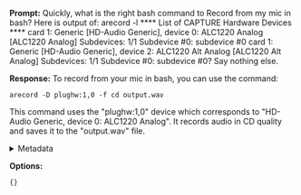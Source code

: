 **Prompt:**
Quickly, what is the right bash command to Record from my mic in bash? Here is output of: arecord -l
**** List of CAPTURE Hardware Devices ****
card 1: Generic [HD-Audio Generic], device 0: ALC1220 Analog [ALC1220 Analog]
  Subdevices: 1/1
  Subdevice #0: subdevice #0
card 1: Generic [HD-Audio Generic], device 2: ALC1220 Alt Analog [ALC1220 Alt Analog]
  Subdevices: 1/1
  Subdevice #0: subdevice #0? Say nothing else.

**Response:**
To record from your mic in bash, you can use the command:

`arecord -D plughw:1,0 -f cd output.wav`

This command uses the "plughw:1,0" device which corresponds to "HD-Audio Generic, device 0: ALC1220 Analog". It records audio in CD quality and saves it to the "output.wav" file.

<details><summary>Metadata</summary>

- Duration: 3051 ms
- Datetime: 2023-07-13T17:18:26.667771
- Model: gpt-3.5-turbo-0613

</details>

**Options:**
```json
{}
```

